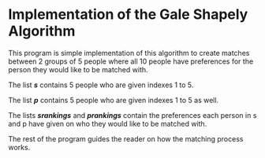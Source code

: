 # Implementation of the Gale Shapely Algorithm

This program is simple implementation of this algorithm to create matches between 2 groups of 5 people where all 10 people have preferences for the person they would like to be matched with.

The list ***s*** contains 5 people who are given indexes 1 to 5.

The list ***p*** contains 5 people who are given indexes 1 to 5 as well.

The lists ***srankings*** and ***prankings*** contain the preferences each person in s and p have given on who they would like to be matched with.

The rest of the program guides the reader on how the matching process works.

